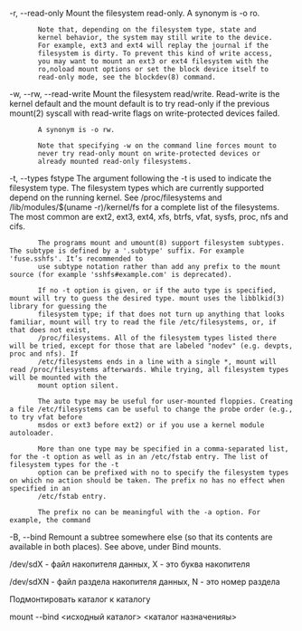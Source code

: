 -r, --read-only
           Mount the filesystem read-only. A synonym is -o ro.

           Note that, depending on the filesystem type, state and
           kernel behavior, the system may still write to the device.
           For example, ext3 and ext4 will replay the journal if the
           filesystem is dirty. To prevent this kind of write access,
           you may want to mount an ext3 or ext4 filesystem with the
           ro,noload mount options or set the block device itself to
           read-only mode, see the blockdev(8) command.


-w, --rw, --read-write
           Mount the filesystem read/write. Read-write is the kernel
           default and the mount default is to try read-only if the
           previous mount(2) syscall with read-write flags on
           write-protected devices failed.

           A synonym is -o rw.

           Note that specifying -w on the command line forces mount to
           never try read-only mount on write-protected devices or
           already mounted read-only filesystems.


-t, --types fstype
           The argument following the -t is used to indicate the filesystem type. The filesystem types which are currently supported depend on the running kernel. See
           /proc/filesystems and /lib/modules/$(uname -r)/kernel/fs for a complete list of the filesystems. The most common are ext2, ext3, ext4, xfs, btrfs, vfat,
           sysfs, proc, nfs and cifs.

           The programs mount and umount(8) support filesystem subtypes. The subtype is defined by a '.subtype' suffix. For example 'fuse.sshfs'. It’s recommended to
           use subtype notation rather than add any prefix to the mount source (for example 'sshfs#example.com' is deprecated).

           If no -t option is given, or if the auto type is specified, mount will try to guess the desired type. mount uses the libblkid(3) library for guessing the
           filesystem type; if that does not turn up anything that looks familiar, mount will try to read the file /etc/filesystems, or, if that does not exist,
           /proc/filesystems. All of the filesystem types listed there will be tried, except for those that are labeled "nodev" (e.g. devpts, proc and nfs). If
           /etc/filesystems ends in a line with a single *, mount will read /proc/filesystems afterwards. While trying, all filesystem types will be mounted with the
           mount option silent.

           The auto type may be useful for user-mounted floppies. Creating a file /etc/filesystems can be useful to change the probe order (e.g., to try vfat before
           msdos or ext3 before ext2) or if you use a kernel module autoloader.

           More than one type may be specified in a comma-separated list, for the -t option as well as in an /etc/fstab entry. The list of filesystem types for the -t
           option can be prefixed with no to specify the filesystem types on which no action should be taken. The prefix no has no effect when specified in an
           /etc/fstab entry.

           The prefix no can be meaningful with the -a option. For example, the command

-B, --bind
           Remount a subtree somewhere else (so that its contents are
           available in both places). See above, under Bind mounts.

/dev/sdX - файл накопителя данных, X - это буква накопителя

/dev/sdXN - файл раздела накопителя данных, N - это номер раздела

Подмонтировать каталог к каталогу

mount --bind <исходный каталог> <каталог назначенияы>